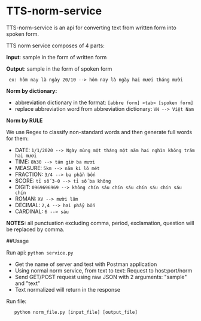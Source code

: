 # TTS-norm-service
TTS-norm-service is an api for converting text from written form into spoken form.


TTS norm service composes of 4 parts:

**Input**: sample in the form of written form

**Output**: sample in the form of spoken form

     ex: hôm nay là ngày 20/10 --> hôm nay là ngày hai mươi tháng mười

**Norm by dictionary:**
 
* abbreviation dictionary in the format: `[abbre form] <tab> [spoken form]`
* replace abbreviation word from abbreviation dictionary: `VN --> Việt Nam`

**Norm by RULE**

We use Regex to classify non-standard words and then generate full words for them:
 
- DATE: `1/1/2020 --> Ngày mùng một tháng một năm hai nghìn không trăm hai mươi`  
- TIME: `8h30 --> tám giờ ba mươi`  
- MEASURE: `5km --> năm ki lô mét`  
- FRACTION: `3/4 --> ba phần bốn` 
- SCORE: `tỉ số 3-0 --> tỉ số ba không` 
- DIGIT: `0969696969 --> không chín sáu chín sáu chín sáu chín sáu chín`  
- ROMAN: `XV --> mười lăm`  
- DECIMAL: `2,4 --> hai phẩy bốn`  
- CARDINAL: `6 --> sáu`  



**NOTES:** all punctuation excluding comma, period, exclamation, question will be replaced by comma.






##Usage

Run api: `python service.py`

- Get the name of server and test with Postman application  
- Using normal norm service, from text to text: Request to host:port/norm
- Send GET/POST request using raw JSON with 2 arguments: "sample" and "text"
- Text normalized will return in the response  

Run file:
```
   python norm_file.py [input_file] [output_file]
```